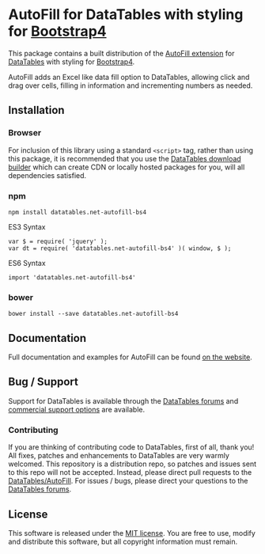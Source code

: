 # AutoFill for DataTables with styling for [Bootstrap4](https://getbootstrap.com/docs/4.6/getting-started/introduction/)

This package contains a built distribution of the [AutoFill extension](https://datatables.net/extensions/autofill) for [DataTables](https://datatables.net/) with styling for [Bootstrap4](https://getbootstrap.com/docs/4.6/getting-started/introduction/).

AutoFill adds an Excel like data fill option to DataTables, allowing click and drag over cells, filling in information and incrementing numbers as needed.


## Installation

### Browser

For inclusion of this library using a standard `<script>` tag, rather than using this package, it is recommended that you use the [DataTables download builder](//datatables.net/download) which can create CDN or locally hosted packages for you, will all dependencies satisfied.

### npm

```
npm install datatables.net-autofill-bs4
```

ES3 Syntax
```
var $ = require( 'jquery' );
var dt = require( 'datatables.net-autofill-bs4' )( window, $ );
```

ES6 Syntax
```
import 'datatables.net-autofill-bs4'
```

### bower

```
bower install --save datatables.net-autofill-bs4
```



## Documentation

Full documentation and examples for AutoFill can be found [on the website](https://datatables.net/extensions/autofill).


## Bug / Support

Support for DataTables is available through the [DataTables forums](//datatables.net/forums) and [commercial support options](//datatables.net/support) are available.


### Contributing

If you are thinking of contributing code to DataTables, first of all, thank you! All fixes, patches and enhancements to DataTables are very warmly welcomed. This repository is a distribution repo, so patches and issues sent to this repo will not be accepted. Instead, please direct pull requests to the [DataTables/AutoFill](http://github.com/DataTables/AutoFill). For issues / bugs, please direct your questions to the [DataTables forums](//datatables.net/forums).


## License

This software is released under the [MIT license](//datatables.net/license). You are free to use, modify and distribute this software, but all copyright information must remain.

